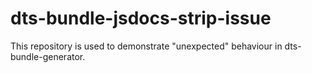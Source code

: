 # dts-bundle-jsdocs-strip-issue

This repository is used to demonstrate "unexpected" behaviour in dts-bundle-generator.